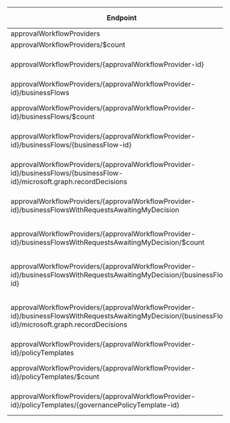 | Endpoint | v1.0 | V1.0-Url | v1.0-Methods | beta | Beta-Url | Beta-Methods | Path | Root | Children | Segment |
| ----------| ----------| ----------| ----------| ----------| ----------| ----------| ----------| ----------| ----------| ----------|
| approvalWorkflowProviders| False| | | True| https://graph.microsoft.com/beta/approvalWorkflowProviders| Get Post| approvalWorkflowProviders| approvalWorkflowProviders| 2| approvalWorkflowProviders|
| approvalWorkflowProviders/$count| False| | | True| https://graph.microsoft.com/beta/approvalWorkflowProviders/$count| Get| approvalWorkflowProviders $count| approvalWorkflowProviders| 0| $count|
| approvalWorkflowProviders/{approvalWorkflowProvider-id}| False| | | True| https://graph.microsoft.com/beta/approvalWorkflowProviders/{approvalWorkflowProvider-id}| Get Patch Delete| approvalWorkflowProviders {approvalWorkflowProvider-id}| approvalWorkflowProviders| 3| {approvalWorkflowProvider-id}|
| approvalWorkflowProviders/{approvalWorkflowProvider-id}/businessFlows| False| | | True| https://graph.microsoft.com/beta/approvalWorkflowProviders/{approvalWorkflowProvider-id}/businessFlows| Get Post| approvalWorkflowProviders {approvalWorkflowProvider-id} businessFlows| approvalWorkflowProviders| 2| businessFlows|
| approvalWorkflowProviders/{approvalWorkflowProvider-id}/businessFlows/$count| False| | | True| https://graph.microsoft.com/beta/approvalWorkflowProviders/{approvalWorkflowProvider-id}/businessFlows/$count| Get| approvalWorkflowProviders {approvalWorkflowProvider-id} businessFlows $count| approvalWorkflowProviders| 0| $count|
| approvalWorkflowProviders/{approvalWorkflowProvider-id}/businessFlows/{businessFlow-id}| False| | | True| https://graph.microsoft.com/beta/approvalWorkflowProviders/{approvalWorkflowProvider-id}/businessFlows/{businessFlow-id}| Get Patch Delete| approvalWorkflowProviders {approvalWorkflowProvider-id} businessFlows {businessFlow-id}| approvalWorkflowProviders| 1| {businessFlow-id}|
| approvalWorkflowProviders/{approvalWorkflowProvider-id}/businessFlows/{businessFlow-id}/microsoft.graph.recordDecisions| False| | | True| https://graph.microsoft.com/beta/approvalWorkflowProviders/{approvalWorkflowProvider-id}/businessFlows/{businessFlow-id}/microsoft.graph.recordDecisions| Post| approvalWorkflowProviders {approvalWorkflowProvider-id} businessFlows {businessFlow-id} microsoft.graph.recordDecisions| approvalWorkflowProviders| 0| microsoft.graph.recordDecisions|
| approvalWorkflowProviders/{approvalWorkflowProvider-id}/businessFlowsWithRequestsAwaitingMyDecision| False| | | True| https://graph.microsoft.com/beta/approvalWorkflowProviders/{approvalWorkflowProvider-id}/businessFlowsWithRequestsAwaitingMyDecision| Get Post| approvalWorkflowProviders {approvalWorkflowProvider-id} businessFlowsWithRequestsAwaitingMyDecision| approvalWorkflowProviders| 2| businessFlowsWithRequestsAwaitingMyDecision|
| approvalWorkflowProviders/{approvalWorkflowProvider-id}/businessFlowsWithRequestsAwaitingMyDecision/$count| False| | | True| https://graph.microsoft.com/beta/approvalWorkflowProviders/{approvalWorkflowProvider-id}/businessFlowsWithRequestsAwaitingMyDecision/$count| Get| approvalWorkflowProviders {approvalWorkflowProvider-id} businessFlowsWithRequestsAwaitingMyDecision $count| approvalWorkflowProviders| 0| $count|
| approvalWorkflowProviders/{approvalWorkflowProvider-id}/businessFlowsWithRequestsAwaitingMyDecision/{businessFlow-id}| False| | | True| https://graph.microsoft.com/beta/approvalWorkflowProviders/{approvalWorkflowProvider-id}/businessFlowsWithRequestsAwaitingMyDecision/{businessFlow-id}| Get Patch Delete| approvalWorkflowProviders {approvalWorkflowProvider-id} businessFlowsWithRequestsAwaitingMyDecision {businessFlow-id}| approvalWorkflowProviders| 1| {businessFlow-id}|
| approvalWorkflowProviders/{approvalWorkflowProvider-id}/businessFlowsWithRequestsAwaitingMyDecision/{businessFlow-id}/microsoft.graph.recordDecisions| False| | | True| https://graph.microsoft.com/beta/approvalWorkflowProviders/{approvalWorkflowProvider-id}/businessFlowsWithRequestsAwaitingMyDecision/{businessFlow-id}/microsoft.graph.recordDecisions| Post| approvalWorkflowProviders {approvalWorkflowProvider-id} businessFlowsWithRequestsAwaitingMyDecision {businessFlow-id} microsoft.graph.recordDecisions| approvalWorkflowProviders| 0| microsoft.graph.recordDecisions|
| approvalWorkflowProviders/{approvalWorkflowProvider-id}/policyTemplates| False| | | True| https://graph.microsoft.com/beta/approvalWorkflowProviders/{approvalWorkflowProvider-id}/policyTemplates| Get Post| approvalWorkflowProviders {approvalWorkflowProvider-id} policyTemplates| approvalWorkflowProviders| 2| policyTemplates|
| approvalWorkflowProviders/{approvalWorkflowProvider-id}/policyTemplates/$count| False| | | True| https://graph.microsoft.com/beta/approvalWorkflowProviders/{approvalWorkflowProvider-id}/policyTemplates/$count| Get| approvalWorkflowProviders {approvalWorkflowProvider-id} policyTemplates $count| approvalWorkflowProviders| 0| $count|
| approvalWorkflowProviders/{approvalWorkflowProvider-id}/policyTemplates/{governancePolicyTemplate-id}| False| | | True| https://graph.microsoft.com/beta/approvalWorkflowProviders/{approvalWorkflowProvider-id}/policyTemplates/{governancePolicyTemplate-id}| Get Patch Delete| approvalWorkflowProviders {approvalWorkflowProvider-id} policyTemplates {governancePolicyTemplate-id}| approvalWorkflowProviders| 0| {governancePolicyTemplate-id}|
